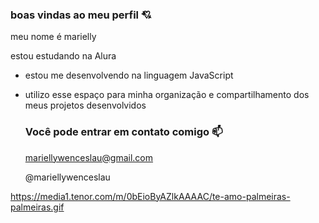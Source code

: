 ### boas vindas ao meu perfil 💘

meu nome é marielly 

estou estudando na Alura 
- estou me desenvolvendo na linguagem JavaScript
- utilizo esse espaço para minha organização e compartilhamento dos meus projetos desenvolvidos

  ### Você pode entrar em contato comigo 📫

  mariellywenceslau@gmail.com

  @mariellywenceslau

  
https://media1.tenor.com/m/0bEioByAZlkAAAAC/te-amo-palmeiras-palmeiras.gif
